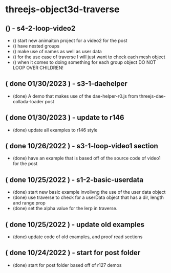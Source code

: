 # threejs-object3d-traverse

## () - s4-2-loop-video2
* () start new animaiton project for a video2 for the post
* () have nested groups
* () make use of names as well as user data
* () for the use case of traverse I will just want to check each mesh object 
* () when it comes to doing something for each group object DO NOT LOOP OVER CHILDREN!

## ( done 01/30/2023 ) - s3-1-daehelper
* (done) A demo that makes use of the dae-helper-r0.js from threejs-dae-collada-loader post

## ( done 01/30/2023 ) - update to r146
* (done) update all examples to r146 style

## ( done 10/26/2022 ) - s3-1-loop-video1 section
* (done) have an example that is based off of the source code of video1 for the post

## ( done 10/25/2022 ) - s1-2-basic-userdata
* (done) start new basic example involivng the use of the user data object
* (done) use traverse to check for a userData object that has a dir, length and range prop
* (done) set the alpha value for the lerp in traverse.

## ( done 10/25/2022 ) - update old examples
* (done) update code of old examples, and proof read sections

## ( done 10/24/2022 ) - start for post folder
* (done) start for post folder based off of r127 demos